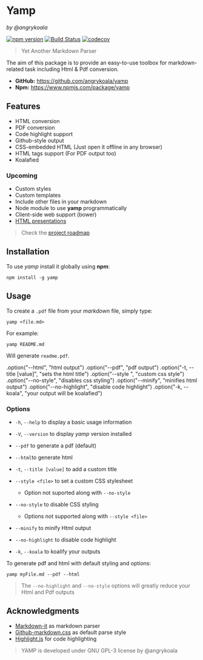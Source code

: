 Yamp
====
_by @angrykoala_

[![npm version](https://badge.fury.io/js/yamp.svg)](https://badge.fury.io/js/yamp) 
[![Build Status](https://travis-ci.org/angrykoala/yamp.svg?branch=master)](https://travis-ci.org/angrykoala/yamp) 
[![codecov](https://codecov.io/gh/angrykoala/yamp/branch/master/graph/badge.svg)](https://codecov.io/gh/angrykoala/yamp) 


>Yet Another Markdown Parser

The aim of this package is to provide an easy-to-use toolbox for markdown-related task including Html & Pdf conversion.

* **GitHub:** <https://github.com/angrykoala/yamp>
* **Npm:** <https://www.npmjs.com/package/yamp>

## Features
* HTML conversion
* PDF conversion
* Code highlight support
* Github-style output
* CSS-embedded HTML (Just open it offline in any browser)
* HTML tags support (For PDF output too)
* Koalafied

### Upcoming
* Custom styles
* Custom templates
* Include other files in your markdown
* Node module to use **yamp** programmatically
* Client-side web support (bower)
* [HTML presentations](https://remarkjs.com/)
 
> Check the [project roadmap](https://github.com/angrykoala/yamp/milestones?direction=desc&sort=completeness&state=open)

## Installation
To use _yamp_ install it globally using **npm**:
```
npm install -g yamp
```

## Usage
To create a `.pdf` file from your _markdown_ file, simply type:
```
yamp <file.md>
```
For example:
```
yamp README.md
```
Will generate `readme.pdf`.

.option("--html", "html output")
.option("--pdf", "pdf output")
.option("-t, --title [value]", "sets the html title")
.option("--style <file>", "custom css style")
.option("--no-style", "disables css styling")
.option("--minify", "minifies html output")
.option("--no-highlight", "disable code highlight")
.option("-k, --koala", "your output will be koalafied")

### Options
* `-h`, `--help` to display a basic usage information
* `-V`, `--version` to display _yamp_ version installed
* `--pdf` to generate a pdf (default)
* `--html`to generate html
* `-t`, `--title [value]` to add a custom title
* `--style <file>` to set a custom CSS stylesheet
    * Option not suported along with `--no-style`
* `--no-style` to disable CSS styling
    * Options not supported along with `--style <file>`
* `--minify` to minify Html output
* `--no-highlight` to disable code highlight


* `-k`, `--koala` to koalify your outputs

To generate pdf and html with default styling and options:
```
yamp myFile.md --pdf --html
```

>The `--no-highlight` and `--no-style` options will greatly reduce your Html and Pdf outputs

## Acknowledgments
* [Markdown-it](https://github.com/markdown-it/markdown-it) as markdown parser
* [Github-markdown.css](https://github.com/sindresorhus/github-markdown-css) as default parse style
* [Highlight.js](https://highlightjs.org) for code highlighting

>YAMP is developed under GNU GPL-3 license by @angrykoala 
